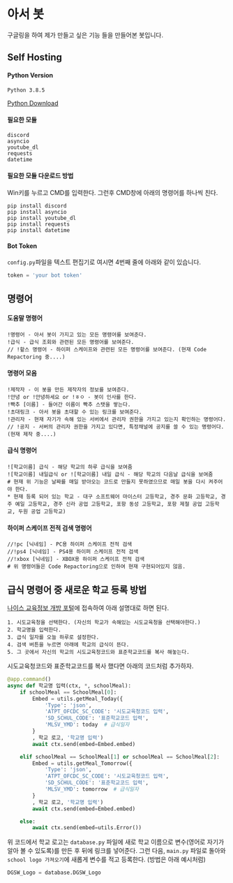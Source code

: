 # 아서 봇



구글링을 하여 제가 만들고 싶은 기능 들을 만들어본 봇입니다.

## Self Hosting

#### Python Version

```Python 3.8.5```

[Python Download](https://www.python.org/downloads/)

#### 필요한 모듈

```
discord
asyncio
youtube_dl
requests
datetime
```

#### 필요한 모듈 다운로드 방법

Win키를 누르고 CMD를 입력한다.
그런후 CMD창에 아래의 명령어를 하나씩 친다.
```
pip install discord
pip install asyncio
pip install youtube_dl
pip install requests
pip install datetime
```

#### Bot Token

`config.py`파일을 텍스트 편집기로 여시면 4번째 줄에 아래와 같이 있습니다.

```python
token = 'your bot token'
```

## 명령어

#### 도움말 명령어
```
!명령어 - 아서 봇이 가지고 있는 모든 명령어를 보여준다.
!급식 - 급식 조회와 관련된 모든 명령어를 보여준다.
// !핲스 명령어 - 하이퍼 스케이프와 관련된 모든 명령어를 보여준다. (현재 Code Repactoring 중....)
```

#### 명령어 모음
```
!제작자 - 이 봇을 만든 제작자의 정보를 보여준다.
!안녕 or !안녕하세요 or !ㅎㅇ - 봇이 인사를 한다.
!빡추 [이름] - 들어간 이름이 빡추 스탯을 쌓는다.
!초대링크 - 아서 봇을 초대할 수 있는 링크를 보여준다.
!관리자 - 현재 자기가 속해 있는 서버에서 관리자 권한을 가지고 있는지 확인하는 명령어다.
// !공지 - 서버의 관리자 권한을 가지고 있다면, 특정채널에 공지를 쓸 수 있는 명령어다. (현재 제작 중....)
```

#### 급식 명령어
```
![학교이름] 급식 - 해당 학교의 하루 급식을 보여줌
![학교이름] 내일급식 or ![학교이름] 내일 급식 - 해당 학교의 다음날 급식을 보여줌
# 현재 위 기능은 날짜를 매일 받아오는 코드로 만들지 못하였으므로 매일 봇을 다시 켜주어야 한다.
* 현재 등록 되어 있는 학교 - 대구 소프트웨어 마이스터 고등학교, 경주 문화 고등학교, 경주 예일 고등학교, 경주 신라 공업 고등학교, 포항 동성 고등학교, 포항 제철 공업 고등학교, 두원 공업 고등학교)
```

#### 하이퍼 스케이프 전적 검색 명령어
```
//!pc [닉네임] - PC용 하이퍼 스케이프 전적 검색
//!ps4 [닉네임] - PS4용 하이퍼 스케이프 전적 검색
//!xbox [닉네임] - XBOX용 하이퍼 스케이프 전적 검색
# 위 명령어들은 Code Repactoring으로 인하여 현재 구현되어있지 않음.
```

## 급식 명령어 중 새로운 학교 등록 방법
[나이스 교육정보 개방 포털](https://open.neis.go.kr/portal/data/service/selectServicePage.do?page=1&rows=10&sortColumn=&sortDirection=&infId=OPEN17320190722180924242823&infSeq=1)에 접속하여 아래 설명대로 하면 된다.
```
1. 시도교육청을 선택한다. (자신의 학교가 속해있는 시도교육청을 선택해야한다.)
2. 학교명을 입력한다.
3. 급식 일자를 오늘 하루로 설정한다.
4. 검색 버튼을 누르면 아래에 학교의 급식이 뜬다.
5. 그 곳에서 자신의 학교의 시도교육청코드와 표준학교코드를 복사 해놓는다.
```
시도교육청코드와 표준학교코드를 복사 했다면 아래의 코드처럼 추가하자.
```python
@app.command()
async def 학교명 입력(ctx, *, schoolMeal):
    if schoolMeal == SchoolMeal[0]:
        Embed = utils.getMeal_Today({
            'Type': 'json',
            'ATPT_OFCDC_SC_CODE': '시도교육청코드 입력',  
            'SD_SCHUL_CODE': '표준학교코드 입력',
            'MLSV_YMD': today  # 급식일자
        }
        , 학교 로고, '학교명 입력')
        await ctx.send(embed=Embed.embed)

    elif schoolMeal == SchoolMeal[1] or schoolMeal == SchoolMeal[2]:
        Embed = utils.getMeal_Tomorrow({
            'Type': 'json',
            'ATPT_OFCDC_SC_CODE': '시도교육청코드 입력',
            'SD_SCHUL_CODE': '표준학교코드 입력',
            'MLSV_YMD': tomorrow  # 급식일자
        }
        , 학교 로고, '학교명 입력')
        await ctx.send(embed=Embed.embed)

    else:
        await ctx.send(embed=utils.Error())
```
위 코드에서 학교 로고는 ``database.py`` 파일에 새로 학교 이름으로 변수(영어로 자기가 알아 볼 수 있도록)를 만든 후 뒤에 링크를 넣어준다.
그런 다음, ``main.py`` 파일로 돌아와 ``school logo 가져오기``에 새롭게 변수를 적고 등록한다. (방법은 아래 예시처럼)
```python
DGSW_Logo = database.DGSW_Logo
```
